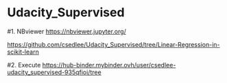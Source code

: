 # Udacity_Supervised

#1. NBviewer
  https://nbviewer.jupyter.org/
  
  https://github.com/csedlee/Udacity_Supervised/tree/Linear-Regression-in-scikit-learn
  
#2. Execute 
  https://hub-binder.mybinder.ovh/user/csedlee-udacity_supervised-935qfioi/tree
  
  
  
   
  
